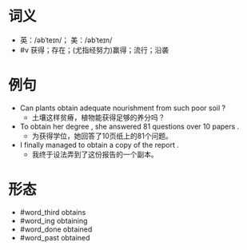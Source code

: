 # 词义
- 英：/əbˈteɪn/； 美：/əbˈteɪn/
- #v 获得；存在；(尤指经努力)赢得；流行；沿袭
# 例句
- Can plants obtain adequate nourishment from such poor soil ?
	- 土壤这样贫瘠，植物能获得足够的养分吗？
- To obtain her degree , she answered 81 questions over 10 papers .
	- 为获得学位，她回答了10页纸上的81个问题。
- I finally managed to obtain a copy of the report .
	- 我终于设法弄到了这份报告的一个副本。
# 形态
- #word_third obtains
- #word_ing obtaining
- #word_done obtained
- #word_past obtained
